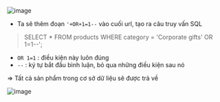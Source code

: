 ![image](https://github.com/user-attachments/assets/df8fdc4a-149f-4b58-a821-286b0665c4b5)

- Ta sẽ thêm đoạn `'+OR+1=1--` vào cuối url, tạo ra câu truy vấn SQL

>SELECT * FROM products WHERE category = 'Corporate gifts' OR 1=1--';

- `OR 1=1` : điều kiện này luôn đúng
- `--` : ký tự bắt đầu bình luận, bỏ qua những điều kiện sau nó

=> Tất cả sản phẩm trong cơ sở dữ liệu sẽ được trả về

![image](https://github.com/user-attachments/assets/9cc827e8-1241-4c98-82c4-e9b458dfaa78)
